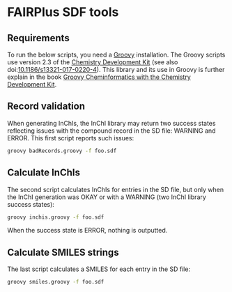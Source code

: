 # FAIRPlus SDF tools

## Requirements

To run the below scripts, you need a [Groovy](https://groovy.apache.org/download.html) installation.
The Groovy scripts use version 2.3 of the [Chemistry Development Kit](https://cdk.github.io/)
(see also doi:[10.1186/s13321-017-0220-4](https://doi.org/10.1186/s13321-017-0220-4)).
This library and its use in Groovy is further explain in
the book [Groovy Cheminformatics with the Chemistry Development Kit](https://egonw.github.io/cdkbook/).

## Record validation

When generating InChIs, the InChI library may return two success states reflecting issues with
the compound record in the SD file: WARNING and ERROR. This first script reports such issues:

```bash
groovy badRecords.groovy -f foo.sdf
```

## Calculate InChIs

The second script calculates InChIs for entries in the SD file, but only when the InChI generation
was OKAY or with a WARNING (two InChI library success states):

```bash
groovy inchis.groovy -f foo.sdf
```

When the success state is ERROR, nothing is outputted.

## Calculate SMILES strings

The last script calculates a SMILES for each entry in the SD file:

```bash
groovy smiles.groovy -f foo.sdf
```
